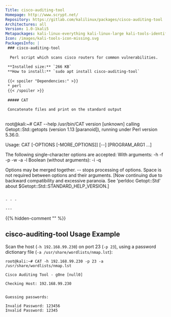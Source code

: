 ```yaml
---
Title: cisco-auditing-tool
Homepage: http://www.scrypt.net/
Repository: https://gitlab.com/kalilinux/packages/cisco-auditing-tool
Architectures: all
Version: 1.0-1kali5
Metapackages: kali-linux-everything kali-linux-large kali-tools-identify kali-tools-passwords kali-tools-vulnerability 
Icon: /images/kali-tools-icon-missing.svg
PackagesInfo: |
 ### cisco-auditing-tool
 
  Perl script which scans cisco routers for common vulnerabilities.
 
 **Installed size:** `266 KB`  
 **How to install:** `sudo apt install cisco-auditing-tool`  
 
 {{< spoiler "Dependencies:" >}}
 * perl
 {{< /spoiler >}}
 
 ##### CAT
 
 Concatenate files and print on the standard output
 
 ```
 root@kali:~# CAT --help
 /usr/bin/CAT version [unknown] calling Getopt::Std::getopts (version 1.13 [paranoid]),
 running under Perl version 5.36.0.
 
 Usage: CAT [-OPTIONS [-MORE_OPTIONS]] [--] [PROGRAM_ARG1 ...]
 
 The following single-character options are accepted:
 	With arguments: -h -f -p -w -a -l
 	Boolean (without arguments): -i -q
 
 Options may be merged together.  -- stops processing of options.
 Space is not required between options and their arguments.
   [Now continuing due to backward compatibility and excessive paranoia.
    See 'perldoc Getopt::Std' about $Getopt::Std::STANDARD_HELP_VERSION.]
 ```
 
 - - -
 
---
```

{{% hidden-comment "<!--Do not edit anything above this line-->" %}}

## cisco-auditing-tool Usage Example

Scan the host (`-h 192.168.99.230`) on port 23 (`-p 23`), using a password dictionary file (`-a /usr/share/wordlists/nmap.lst`):

```
root@kali:~# CAT -h 192.168.99.230 -p 23 -a /usr/share/wordlists/nmap.lst

Cisco Auditing Tool - g0ne [null0]

Checking Host: 192.168.99.230


Guessing passwords:

Invalid Password: 123456
Invalid Password: 12345
```
